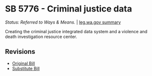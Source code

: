 # SB 5776 - Criminal justice data
*Status: Referred to Ways & Means.* | [leg.wa.gov summary](https://app.leg.wa.gov/billsummary?BillNumber=5776&Year=2021)

Creating the criminal justice integrated data system and a violence and death investigation resource center.

## Revisions
* [Original Bill](1/)
* [Substitute Bill](S/)